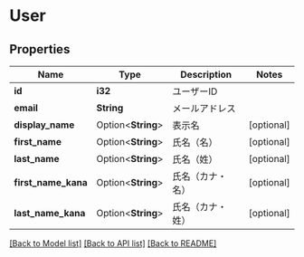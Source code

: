 # User

## Properties

Name | Type | Description | Notes
------------ | ------------- | ------------- | -------------
**id** | **i32** | ユーザーID | 
**email** | **String** | メールアドレス | 
**display_name** | Option<**String**> | 表示名 | [optional]
**first_name** | Option<**String**> | 氏名（名） | [optional]
**last_name** | Option<**String**> | 氏名（姓） | [optional]
**first_name_kana** | Option<**String**> | 氏名（カナ・名） | [optional]
**last_name_kana** | Option<**String**> | 氏名（カナ・姓） | [optional]

[[Back to Model list]](../README.md#documentation-for-models) [[Back to API list]](../README.md#documentation-for-api-endpoints) [[Back to README]](../README.md)



